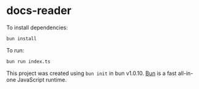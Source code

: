 # docs-reader

To install dependencies:

```bash
bun install
```

To run:

```bash
bun run index.ts
```

This project was created using `bun init` in bun v1.0.10. [Bun](https://bun.sh) is a fast all-in-one JavaScript runtime.
